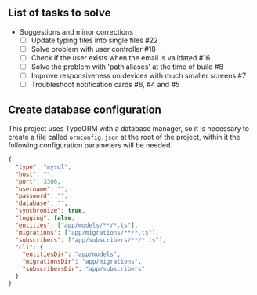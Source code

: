 ## List of tasks to solve
- Suggestions and minor corrections
  - [ ] Update typing files into single files #22
  - [ ] Solve problem with user controller #18
  - [ ] Check if the user exists when the email is validated #16
  - [ ] Solve the problem with 'path aliases' at the time of build #8
  - [ ] Improve responsiveness on devices with much smaller screens #7
  - [ ] Troubleshoot notification cards #6, #4 and #5

## Create database configuration
This project uses TypeORM with a database manager, so it is necessary to create a file called `ormconfig.json` at the root of the project, within it the following configuration parameters will be needed.

```json
{
  "type": "mysql",
  "host": "",
  "port": 3306,
  "username": "",
  "password": "",
  "database": "",
  "synchronize": true,
  "logging": false,
  "entities": ["app/models/**/*.ts"],
  "migrations": ["app/migrations/**/*.ts"],
  "subscribers": ["app/subscribers/**/*.ts"],
  "cli": {
    "entitiesDir": "app/models",
    "migrationsDir": "app/migrations",
    "subscribersDir": "app/subscribers"
  }
}
```

